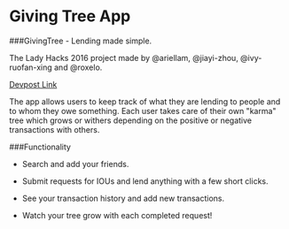 # Giving Tree App

###GivingTree - Lending made simple.


The Lady Hacks 2016 project made by @ariellam, @jiayi-zhou, @ivy-ruofan-xing and @roxelo.

[Devpost Link](https://devpost.com/software/givingtreeapp)

The app allows users to keep track of what they are lending to people and to whom they owe something. Each user takes care of their own "karma" tree which grows or withers depending on the positive or negative transactions with others.

###Functionality

* Search and add your friends.

* Submit requests for IOUs and lend anything with a few short clicks.

* See your transaction history and add new transactions.

* Watch your tree grow with each completed request!
